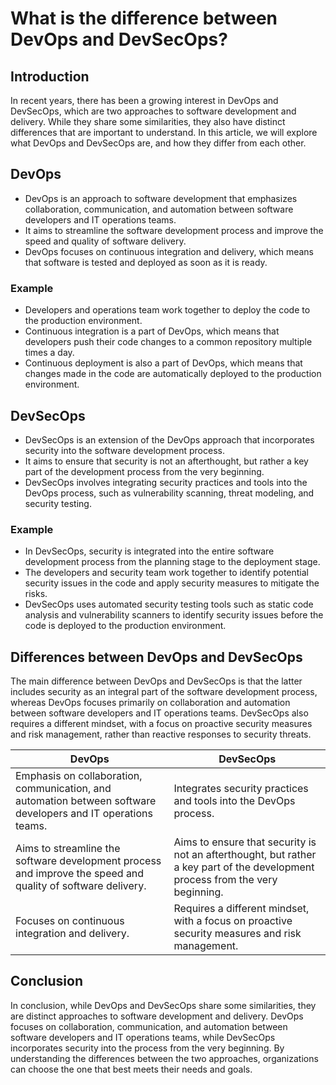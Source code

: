 # What is the difference between DevOps and DevSecOps?

## Introduction
In recent years, there has been a growing interest in DevOps and DevSecOps, which are two approaches to software development and delivery. While they share some similarities, they also have distinct differences that are important to understand. In this article, we will explore what DevOps and DevSecOps are, and how they differ from each other.

## DevOps
- DevOps is an approach to software development that emphasizes collaboration, communication, and automation between software developers and IT operations teams. 
- It aims to streamline the software development process and improve the speed and quality of software delivery. 
- DevOps focuses on continuous integration and delivery, which means that software is tested and deployed as soon as it is ready.

### Example
- Developers and operations team work together to deploy the code to the production environment.
- Continuous integration is a part of DevOps, which means that developers push their code changes to a common repository multiple times a day.
- Continuous deployment is also a part of DevOps, which means that changes made in the code are automatically deployed to the production environment.

## DevSecOps
- DevSecOps is an extension of the DevOps approach that incorporates security into the software development process. 
- It aims to ensure that security is not an afterthought, but rather a key part of the development process from the very beginning. 
- DevSecOps involves integrating security practices and tools into the DevOps process, such as vulnerability scanning, threat modeling, and security testing.

### Example
- In DevSecOps, security is integrated into the entire software development process from the planning stage to the deployment stage.
- The developers and security team work together to identify potential security issues in the code and apply security measures to mitigate the risks.
- DevSecOps uses automated security testing tools such as static code analysis and vulnerability scanners to identify security issues before the code is deployed to the production environment.

## Differences between DevOps and DevSecOps
The main difference between DevOps and DevSecOps is that the latter includes security as an integral part of the software development process, whereas DevOps focuses primarily on collaboration and automation between software developers and IT operations teams. DevSecOps also requires a different mindset, with a focus on proactive security measures and risk management, rather than reactive responses to security threats.

| DevOps | DevSecOps |
| ------ | --------- |
| Emphasis on collaboration, communication, and automation between software developers and IT operations teams. | Integrates security practices and tools into the DevOps process. |
| Aims to streamline the software development process and improve the speed and quality of software delivery. | Aims to ensure that security is not an afterthought, but rather a key part of the development process from the very beginning. |
| Focuses on continuous integration and delivery. | Requires a different mindset, with a focus on proactive security measures and risk management. |

## Conclusion
In conclusion, while DevOps and DevSecOps share some similarities, they are distinct approaches to software development and delivery. DevOps focuses on collaboration, communication, and automation between software developers and IT operations teams, while DevSecOps incorporates security into the process from the very beginning. By understanding the differences between the two approaches, organizations can choose the one that best meets their needs and goals. 
